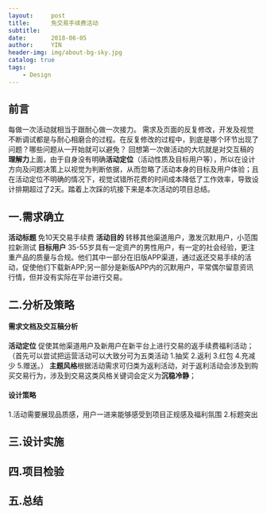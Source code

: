 ```yaml
---
layout:     post
title:      免交易手续费活动
subtitle:   
date:       2018-06-05
author:     YIN
header-img: img/about-bg-sky.jpg
catalog: true
tags:
    - Design
---
```


##  前言
每做一次活动就相当于跟耐心做一次接力。
需求及页面的反复修改，开发及视觉不断调试都是与耐心相磨合的过程。在反复修改的过程中，到底是哪个环节出现了问题？哪些问题从一开始就可以避免？
回想第一次做活动的大坑就是对交互稿的**理解力**上面，由于自身没有明确**活动定位**（活动性质及目标用户等），所以在设计方向及问题决策上以视觉为判断依据，从而忽略了活动本身的目标及用户体验；且在活动定位不明确的情况下，视觉试错所花费的时间成本降低了工作效率，导致设计排期超过了2天。踏着上次踩的坑接下来是本次活动的项目总结。
  
## 一.需求确立
**活动标题**  免10天交易手续费
**活动目的**  转移其他渠道用户，激发沉默用户，小范围拉新测试
**目标用户**  35-55岁具有一定资产的男性用户，有一定的社会经验，更注重产品的质量与合规。他们其中一部分在旧版APP渠道，通过返还交易手续的活动，促使他们下载新APP;另一部分是新版APP内的沉默用户，平常偶尔留意资讯行情，但并没有实际在平台进行交易。


## 二.分析及策略
#### 需求文档及交互稿分析
  **活动定位**  促使其他渠道用户及新用户在新平台上进行交易的返手续费福利活动； （首先可以尝试把运营活动可以大致分可为五类活动 1.抽奖 2.返利 3.红包 4.充减少 5.赠送。）
  **主题风格**根据活动需求可归类为返利活动，对于返利活动会涉及到购买交易行为，涉及到交易这类风格关键词会定义为**沉稳冷静**；
  
#### 设计策略
   1.活动需要展现品质感，用户一进来能够感受到项目正规感及福利氛围
   2.标题突出
   
   
## 三.设计实施

## 四.项目检验 
## 五.总结 
